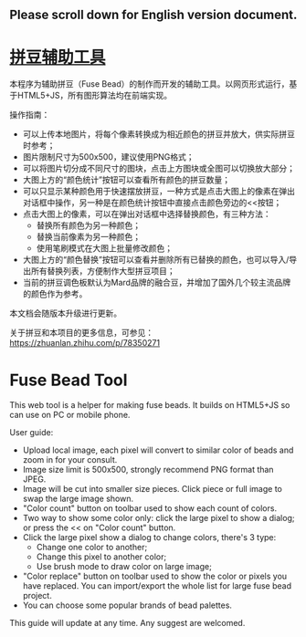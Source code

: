 ## Please scroll down for English version document.

# [拼豆辅助工具](https://altriacarrie.github.io/fuse-bead-tool/)

本程序为辅助拼豆（Fuse Bead）的制作而开发的辅助工具。以网页形式运行，基于HTML5+JS，所有图形算法均在前端实现。

操作指南：
- 可以上传本地图片，将每个像素转换成为相近颜色的拼豆并放大，供实际拼豆时参考；
- 图片限制尺寸为500x500，建议使用PNG格式；
- 可以将图片切分成不同尺寸的图块，点击上方图块或全图可以切换放大部分；
- 大图上方的“颜色统计”按钮可以查看所有颜色的拼豆数量；
- 可以只显示某种颜色用于快速摆放拼豆，一种方式是点击大图上的像素在弹出对话框中操作，另一种是在颜色统计按钮中直接点击颜色旁边的<<按钮；
- 点击大图上的像素，可以在弹出对话框中选择替换颜色，有三种方法：
  - 替换所有颜色为另一种颜色；
  - 替换当前像素为另一种颜色；
  - 使用笔刷模式在大图上批量修改颜色；
- 大图上方的“颜色替换”按钮可以查看并删除所有已替换的颜色，也可以导入/导出所有替换列表，方便制作大型拼豆项目；
- 当前的拼豆调色板默认为Mard品牌的融合豆，并增加了国外几个较主流品牌的颜色作为参考。

本文档会随版本升级进行更新。

关于拼豆和本项目的更多信息，可参见：https://zhuanlan.zhihu.com/p/78350271



# Fuse Bead Tool

This web tool is a helper for making fuse beads. It builds on HTML5+JS so can use on PC or mobile phone.

User guide:
- Upload local image, each pixel will convert to similar color of beads and zoom in for your consult.
- Image size limit is 500x500, strongly recommend PNG format than JPEG.
- Image will be cut into smaller size pieces. Click piece or full image to swap the large image shown.
- "Color count" button on toolbar used to show each count of colors.
- Two way to show some color only: click the large pixel to show a dialog; or press the << on "Color count" button.
- Click the large pixel show a dialog to change colors, there's 3 type:
  - Change one color to another;
  - Change this pixel to another color;
  - Use brush mode to draw color on large image;
- "Color replace" button on toolbar used to show the color or pixels you have replaced. You can import/export the whole list for large fuse bead project.
- You can choose some popular brands of bead palettes.

This guide will update at any time. Any suggest are welcomed.
